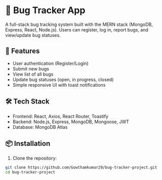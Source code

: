 # 🐞 Bug Tracker App

A full-stack bug tracking system built with the MERN stack (MongoDB, Express, React, Node.js). Users can register, log in, report bugs, and view/update bug statuses.

## 🚀 Features

- User authentication (Register/Login)
- Submit new bugs
- View list of all bugs
- Update bug statuses (open, in progress, closed)
- Simple responsive UI with toast notifications

## 🛠️ Tech Stack

- Frontend: React, Axios, React Router, Toastify
- Backend: Node.js, Express, MongoDB, Mongoose, JWT
- Database: MongoDB Atlas

## 📦 Installation

1. Clone the repository:

```bash
git clone https://github.com/Gowthamkumar29/bug-tracker-project.git
cd bug-tracker-project
